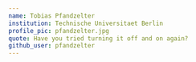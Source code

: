 ```yaml
---
name: Tobias Pfandzelter
institution: Technische Universitaet Berlin
profile_pic: pfandzelter.jpg
quote: Have you tried turning it off and on again?
github_user: pfandzelter
---
```

